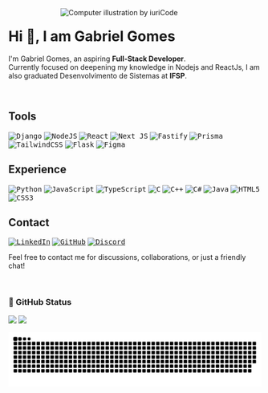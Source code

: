<img src="https://raw.githubusercontent.com/MicaelliMedeiros/micaellimedeiros/master/image/computer-illustration.png" width="400px" align="right" alt="Computer illustration by iuriCode">

# Hi 👋, I am Gabriel Gomes

I'm Gabriel Gomes, an aspiring **Full-Stack Developer**.<br>
Currently focused on deepening my knowledge in Nodejs and ReactJs, I am also graduated Desenvolvimento de Sistemas at **IFSP**.

<br>

## Tools

<kbd>![Django](https://img.shields.io/badge/Django-092E20?style=for-the-badge&logo=django&logoColor=white)</kbd>
<kbd>![NodeJS](https://img.shields.io/badge/node.js-6DA55F?style=for-the-badge&logo=node.js&logoColor=white)</kbd>
<kbd>![React](https://img.shields.io/badge/react-%2320232a.svg?style=for-the-badge&logo=react&logoColor=%2361DAFB)</kbd>
<kbd>![Next JS](https://img.shields.io/badge/Next-black?style=for-the-badge&logo=next.js&logoColor=white)</kbd>
<kbd>![Fastify](https://img.shields.io/badge/fastify-%23000000.svg?style=for-the-badge&logo=fastify&logoColor=white)</kbd>
<kbd>![Prisma](https://img.shields.io/badge/Prisma-3982CE?style=for-the-badge&logo=Prisma&logoColor=white)</kbd>
<kbd>![TailwindCSS](https://img.shields.io/badge/tailwindcss-%2338B2AC.svg?style=for-the-badge&logo=tailwind-css&logoColor=white)</kbd>
<kbd>![Flask](https://img.shields.io/badge/flask-%23000.svg?style=for-the-badge&logo=flask&logoColor=white)</kbd>
<kbd>![Figma](https://img.shields.io/badge/Figma-F24E1E?style=for-the-badge&logo=figma&logoColor=white)</kbd>

## Experience

<kbd>![Python](https://img.shields.io/badge/python-3670A0?style=for-the-badge&logo=python&logoColor=ffdd54)</kbd>
<kbd>![JavaScript](https://img.shields.io/badge/javascript-%23323330.svg?style=for-the-badge&logo=javascript&logoColor=%23F7DF1E)</kbd>
<kbd>![TypeScript](https://img.shields.io/badge/typescript-%23007ACC.svg?style=for-the-badge&logo=typescript&logoColor=white)</kbd>
<kbd>![C](https://img.shields.io/badge/c-%2300599C.svg?style=for-the-badge&logo=c&logoColor=white)</kbd>
<kbd>![C++](https://img.shields.io/badge/c++-%2300599C.svg?style=for-the-badge&logo=c%2B%2B&logoColor=white)</kbd>
<kbd>![C#](https://img.shields.io/badge/C%23-239120?style=for-the-badge&logoColor=white)</kbd>
<kbd>![Java](https://img.shields.io/badge/java-%23ED8B00.svg?style=for-the-badge&logo=openjdk&logoColor=white)</kbd>
<kbd>![HTML5](https://img.shields.io/badge/html5-%23E34F26.svg?style=for-the-badge&logo=html5&logoColor=white)</kbd>
<kbd>![CSS3](https://img.shields.io/badge/css3-%231572B6.svg?style=for-the-badge&logo=css3&logoColor=white)</kbd>

## Contact

[<kbd>![LinkedIn](https://img.shields.io/badge/LinkedIn-0077B5?style=for-the-badge&logo=linkedin&logoColor=white)</kbd>](https://www.linkedin.com/in/bielgdsilva)
[<kbd>![GitHub](https://img.shields.io/badge/GitHub-100000?style=for-the-badge&logo=github&logoColor=white)</kbd>](https://github.com/Bielgomes)
[<kbd>![Discord](https://img.shields.io/badge/Discord-7289DA?style=for-the-badge&logo=discord&logoColor=white)</kbd>](https://discord.com/users/796195853278773308)

Feel free to contact me for discussions, collaborations, or just a friendly chat!

<br>

### 🖖 GitHub Status

<p>
    <img src="https://github-readme-stats.vercel.app/api?username=Bielgomes&show_icons=true&theme=tokyonight" width="441">
    <img src="https://github-readme-stats.vercel.app/api/top-langs/?username=Bielgomes&layout=compact&theme=tokyonight" width="335">
</p>

![Snake animation](https://github.com/Bielgomes/Bielgomes/blob/output/github-contribution-grid-snake-dark.svg)
